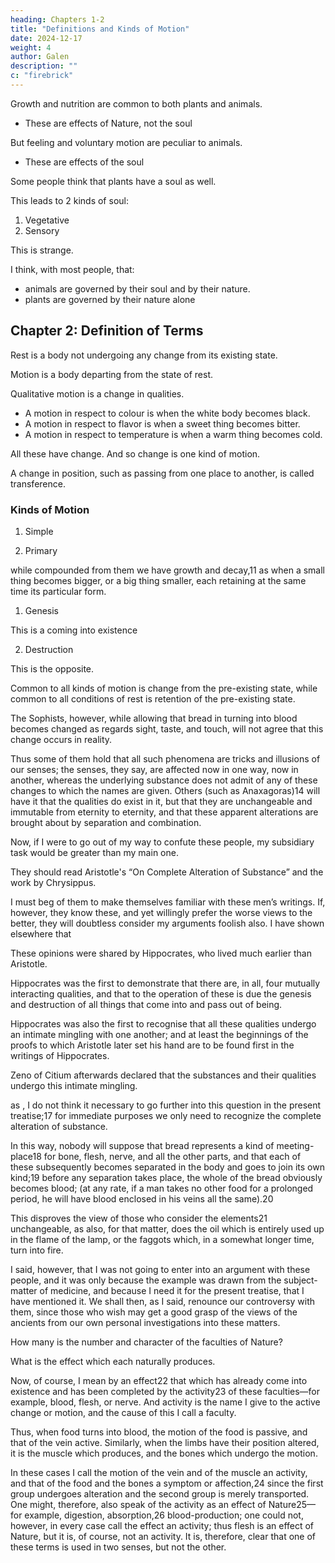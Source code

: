```yaml
---
heading: Chapters 1-2
title: "Definitions and Kinds of Motion"
date: 2024-12-17
weight: 4
author: Galen
description: ""
c: "firebrick"
---
```


<!-- GALEN
ON THE NATURAL FACULTIES
WITH AN ENGLISH TRANSLATION BY
ARTHUR JOHN BROCK, M.D.
EDINBURGH -->


Growth and nutrition are common to both plants and animals.
- These are effects of Nature, not the soul

But feeling and voluntary motion are peculiar to animals.
- These are effects of the soul

Some people think that plants have a soul as well.

This leads to 2 kinds of soul:

1. Vegetative
2. Sensory

This is strange.

I think, with most people, that:
- animals are governed by their soul and by their nature.
- plants are governed by their nature alone


## Chapter 2: Definition of Terms

Rest is a body not undergoing any change from its existing state.

Motion is a body departing from the state of rest. 

<!-- in any respect we then say that in this respect it undergoes motion.9 Accordingly, when it departs in various ways from its pre-existing state, it will be said to undergo various kinds of motion.  -->

Qualitative motion is a change in qualities.
- A motion in respect to colour is when the white body becomes black.
- A motion in respect to flavor is when a sweet thing becomes bitter.
- A motion in respect to temperature is when a warm thing becomes cold.

All these have change. And so change is one kind of motion. 

A change in position, such as passing from one place to another, is called transference.


### Kinds of Motion

1. Simple

2. Primary

while compounded from them we have growth and decay,11 as when a small thing becomes bigger, or a big thing smaller, each retaining at the same time its particular form.


1. Genesis 

This is a coming into existence

2. Destruction

This is the opposite.

Common to all kinds of motion is change from the pre-existing state, while common to all conditions of rest is retention of the pre-existing state. 

The Sophists, however, while allowing that bread in turning into blood becomes changed as regards sight, taste, and touch, will not agree that this change occurs in reality.

Thus some of them hold that all such phenomena are tricks and illusions of our senses; the senses, they say, are affected now in one way, now in another, whereas the underlying substance does not admit of any of these changes to which the names are given. Others (such as Anaxagoras)14 will have it that the qualities do exist in it, but that they are unchangeable and immutable from eternity to eternity, and that these apparent alterations are brought about by separation and combination.


Now, if I were to go out of my way to confute these people, my subsidiary task would be greater than my main one. 

They should read Aristotle's “On Complete Alteration of Substance” and the work by Chrysippus.

I must beg of them to make themselves familiar with these men’s writings. If, however, they know these, and yet willingly prefer the worse views to the better, they will doubtless consider my arguments foolish also. I have shown elsewhere that 

These opinions were shared by Hippocrates, who lived much earlier than Aristotle.

Hippocrates was the first to demonstrate that there are, in all, four mutually interacting qualities, and that to the operation of these is due the genesis and destruction of all things that come into and pass out of being.

Hippocrates was also the first to recognise that all these qualities undergo an intimate mingling with one another; and at least the beginnings of the proofs to which Aristotle later set his hand are to be found first in the writings of Hippocrates.

Zeno of Citium afterwards declared that the substances and their qualities undergo this intimate mingling.

as , I do not think it necessary to go further into this question in the present treatise;17 for immediate purposes we only need to recognize the complete alteration of substance. 

In this way, nobody will suppose that bread represents a kind of meeting-place18 for bone, flesh, nerve, and all the other parts, and that each of these subsequently becomes separated in the body and goes to join its own kind;19 before any separation takes place, the whole of the bread obviously becomes blood; (at any rate, if a man takes no other food for a prolonged period, he will have blood enclosed in his veins all the same).20

This disproves the view of those who consider the elements21 unchangeable, as also, for that matter, does the oil which is entirely used up in the flame of the lamp, or the faggots which, in a somewhat longer time, turn into fire.

I said, however, that I was not going to enter into an argument with these people, and it was only because the example was drawn from the subject-matter of medicine, and because I need it for the present treatise, that I have mentioned it. We shall then, as I said, renounce our controversy with them, since those who wish may get a good grasp of the views of the ancients from our own personal investigations into these matters.

How many is the number and character of the faculties of Nature?

What is the effect which each naturally produces.

Now, of course, I mean by an effect22 that which has already come into existence and has been completed by the activity23 of these faculties—for example, blood, flesh, or nerve. And activity is the name I give to the active change or motion, and the cause of this I call a faculty. 

Thus, when food turns into blood, the motion of the food is passive, and that of the vein active. Similarly, when the limbs have their position altered, it is the muscle which produces, and the bones which undergo the motion.

In these cases I call the motion of the vein and of the muscle an activity, and that of the food and the bones a symptom or affection,24 since the first group undergoes alteration and the second group is merely transported. One might, therefore, also speak of the activity as an effect of Nature25—for example, digestion, absorption,26 blood-production; one could not, however, in every case call the effect an activity; thus flesh is an effect of Nature, but it is, of course, not an activity. It is, therefore, clear that one of these terms is used in two senses, but not the other.

